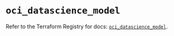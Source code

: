 # `oci_datascience_model`

Refer to the Terraform Registry for docs: [`oci_datascience_model`](https://registry.terraform.io/providers/oracle/oci/6.18.0/docs/resources/datascience_model).
